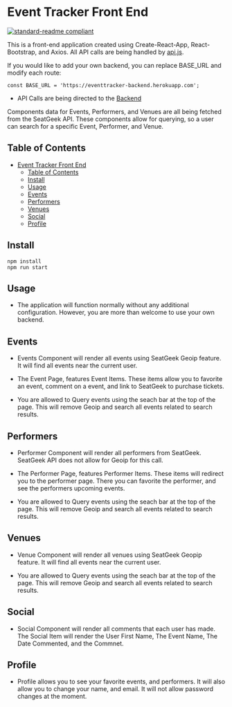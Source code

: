 # Event Tracker Front End

[![standard-readme compliant](https://img.shields.io/badge/readme%20style-standard-brightgreen.svg?style=flat-square)](https://github.com/robertvessnalong/eventtracker-frontend)

This is a front-end application created using Create-React-App, React-Bootstrap, and Axios. All API calls are being handled by [api.js](src/API/api.js).

If you would like to add your own backend, you can replace BASE_URL and modify each route:

```
const BASE_URL = 'https://eventtracker-backend.herokuapp.com';
```

- API Calls are being directed to the [Backend](https://github.com/robertvessnalong/eventtracker-backend)

Components data for Events, Performers, and Venues are all being fetched from the SeatGeek API. These components allow for querying, so a user can search for a specific Event, Performer, and Venue.

## Table of Contents

- [Event Tracker Front End](#event-tracker-front-end)
  - [Table of Contents](#table-of-contents)
  - [Install](#install)
  - [Usage](#usage)
  - [Events](#events)
  - [Performers](#performers)
  - [Venues](#venues)
  - [Social](#social)
  - [Profile](#profile)

## Install

```
npm install
npm run start
```

## Usage

- The application will function normally without any additional configuration. However, you are more than welcome to use your own backend.

## Events

- Events Component will render all events using SeatGeek Geoip feature. It will find all events near the current user.

- The Event Page, features Event Items. These items allow you to favorite an event, comment on a event, and link to SeatGeek to purchase tickets.

- You are allowed to Query events using the seach bar at the top of the page. This will remove Geoip and search all events related to search results.

## Performers

- Performer Component will render all performers from SeatGeek. SeatGeek API does not allow for Geoip for this call.

- The Performer Page, features Performer Items. These items will redirect you to the performer page. There you can favorite the performer, and see the performers upcoming events.

- You are allowed to Query events using the seach bar at the top of the page. This will remove Geoip and search all events related to search results.

## Venues

- Venue Component will render all venues using SeatGeek Geopip feature. It will find all events near the current user.

- You are allowed to Query events using the seach bar at the top of the page. This will remove Geoip and search all events related to search results.

## Social

- Social Component will render all comments that each user has made. The Social Item will render the User First Name, The Event Name, The Date Commented, and the Commnet.

## Profile

- Profile allows you to see your favorite events, and performers. It will also allow you to change your name, and email. It will not allow password changes at the moment. 